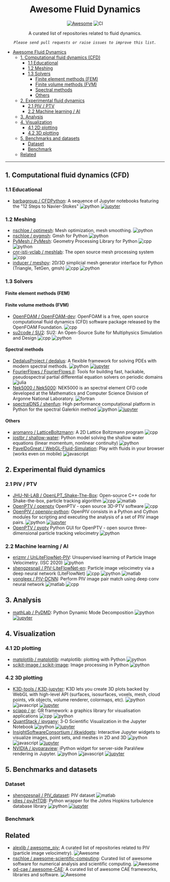 <div align="center">

# Awesome Fluid Dynamics
[![Awesome](https://awesome.re/badge-flat.svg)](https://github.com/sindresorhus/awesome#readme)
![CI](https://github.com/lento234/awesome-fluid-dynamics/workflows/CI/badge.svg)

A curated list of repositories related to fluid dynamics. 

*`Please send pull requests or raise issues to improve this list.`*

</div>


- [Awesome Fluid Dynamics](#awesome-fluid-dynamics)
  - [1. Computational fluid dynamics (CFD)](#1-computational-fluid-dynamics-cfd)
    - [1.1 Educational](#11-educational)
    - [1.2 Meshing](#12-meshing)
    - [1.3 Solvers](#13-solvers)
      - [Finite element methods (FEM)](#finite-element-methods-fem)
      - [Finite volume methods (FVM)](#finite-volume-methods-fvm)
      - [Spectral methods](#spectral-methods)
      - [Others](#others)
  - [2. Experimental fluid dynamics](#2-experimental-fluid-dynamics)
    - [2.1 PIV / PTV](#21-piv--ptv)
    - [2.2 Machine learning / AI](#22-machine-learning--ai)
  - [3. Analysis](#3-analysis)
  - [4. Visualization](#4-visualization)
    - [4.1 2D plotting](#41-2d-plotting)
    - [4.2 3D plotting](#42-3d-plotting)
  - [5. Benchmarks and datasets](#5-benchmarks-and-datasets)
    - [Dataset](#dataset)
    - [Benchmark](#benchmark)
  - [Related](#related)

--------------------------------


## 1. Computational fluid dynamics (CFD)

### 1.1 Educational
- [barbagroup / CFDPython](https://github.com/barbagroup/CFDPython): A sequence of Jupyter notebooks featuring the "12 Steps to Navier-Stokes" ![python] [![jupyter]](https://github.com/barbagroup/CFDPython/search?l=jupyter-notebook)

### 1.2 Meshing
- [nschloe / optimesh](https://github.com/nschloe/optimesh): Mesh optimization, mesh smoothing. ![python]
- [nschloe / pygmsh](https://github.com/nschloe/pygmsh): Gmsh for Python ![python]
- [PyMesh / PyMesh](https://github.com/PyMesh/PyMesh): Geometry Processing Library for Python ![cpp] ![python]
- [cnr-isti-vclab / meshlab](https://github.com/cnr-isti-vclab/meshlab): The open source mesh processing system ![cpp]
- [inducer / meshpy](https://github.com/inducer/meshpy): 2D/3D simplicial mesh generator interface for Python (Triangle, TetGen, gmsh) ![cpp] ![python]


### 1.3 Solvers
#### Finite element methods (FEM)

#### Finite volume methods (FVM)
- [OpenFOAM / OpenFOAM-dev](https://github.com/OpenFOAM/OpenFOAM-dev): OpenFOAM is a free, open source computational fluid dynamics (CFD) software package released by the OpenFOAM Foundation. ![cpp]
- [su2code / SU2](https://github.com/su2code/SU2): SU2: An Open-Source Suite for Multiphysics Simulation and Design  ![cpp] ![python]

#### Spectral methods

- [DedalusProject / dedalus](https://github.com/DedalusProject/dedalus):  A flexible framework for solving PDEs with modern spectral methods. ![python] [![jupyter]](https://github.com/DedalusProject/dedalus/search?l=jupyter-notebook)
- [FourierFlows / FourierFlows.jl](https://github.com/FourierFlows/FourierFlows.jl): Tools for building fast, hackable, pseudospectral partial differential equation solvers on periodic domains ![julia]
- [Nek5000 / Nek5000](https://github.com/Nek5000/Nek5000): NEK5000 is an spectral element CFD code developed at the Mathematics and Computer Science Division of Argonne National Laboratory. ![fortran]
- [spectralDNS / shenfun](https://github.com/spectralDNS/shenfun): High performance computational platform in Python for the spectral Galerkin method ![python] [![jupyter]](https://github.com/spectralDNS/shenfun/search?l=jupyter-notebook)

#### Others

- [aromanro / LatticeBoltzmann](https://github.com/aromanro/LatticeBoltzmann): A 2D Lattice Boltzmann program ![cpp]
- [jostbr / shallow-water](https://github.com/jostbr/shallow-water): Python model solving the shallow water equations (linear momentum, nonlinear continuity) ![python]
- [PavelDoGreat / WebGL-Fluid-Simulation](https://github.com/PavelDoGreat/WebGL-Fluid-Simulation): Play with fluids in your browser (works even on mobile) ![javascript]

## 2. Experimental fluid dynamics 

### 2.1 PIV / PTV

- [JHU-NI-LAB / OpenLPT_Shake-The-Box](https://github.com/JHU-NI-LAB/OpenLPT_Shake-The-Box): Open-source C++ code for Shake-the-box, particle tracking algorithm ![cpp] ![matlab]
- [OpenPTV / openptv](https://github.com/openptv/openptv) OpenPTV - open source 3D-PTV software ![cpp]
- [OpenPIV / openpiv-python](https://github.com/openpiv/openpiv-python): OpenPIV consists in a Python and Cython modules for scripting and executing the analysis of a set of PIV image pairs. ![python] [![jupyter]](https://github.com/OpenPIV/openpiv-python/search?l=jupyter-notebook)
- [OpenPTV / pyptv](https://github.com/openptv/pyptv) Python GUI for OpenPTV - open source three-dimensional particle tracking velocimetry ![python]

### 2.2 Machine learning / AI

- [erizmr / UnLiteFlowNet-PIV](https://github.com/erizmr/UnLiteFlowNet-PIV): Unsupervised learning of Particle Image Velocimetry. (ISC 2020) ![python]
- [shengzesnail / PIV-LiteFlowNet-en](https://github.com/shengzesnail/PIV-LiteFlowNet-en): Particle image velocimetry via a deep neural network (LiteFlowNet) ![cpp] ![python] ![matlab]
- [yongleex / PIV-DCNN](https://github.com/yongleex/PIV-DCNN): Perform PIV image pair match using deep conv neural network ![matlab] ![cpp]


## 3. Analysis 

- [mathLab / PyDMD](https://github.com/mathLab/PyDMD):  Python Dynamic Mode Decomposition ![python] [![jupyter]](https://github.com/mathLab/PyDMD/search?l=jupyter-notebook)


## 4. Visualization

### 4.1 2D plotting

- [matplotlib / matplotlib](https://github.com/matplotlib/matplotlib): matplotlib: plotting with Python ![python]
- [scikit-image / scikit-image](https://github.com/scikit-image/scikit-image): Image processing in Python ![python]

### 4.2 3D plotting

- [K3D-tools / K3D-jupyter](https://github.com/K3D-tools/K3D-jupyter): K3D lets you create 3D plots backed by WebGL with high-level API (surfaces, isosurfaces, voxels, mesh, cloud points, vtk objects, volume renderer, colormaps, etc). ![python] ![javascript] [![jupyter]](https://github.com/K3D-tools/K3D-jupyter/search?l=jupyter-notebook)
- [sciapp / gr](https://github.com/sciapp/gr): GR framework: a graphics library for visualisation applications ![cpp] ![python]
- [QuantStack / ipygany](https://github.com/QuantStack/ipygany):  3-D Scientific Visualization in the Jupyter Notebook ![python] [![jupyter]](https://github.com/QuantStack/ipygany/search?l=jupyter-notebook)
- [InsightSoftwareConsortium / itkwidgets](https://github.com/InsightSoftwareConsortium/itkwidgets):  Interactive Jupyter widgets to visualize images, point sets, and meshes in 2D and 3D ![python] ![javascript] [![jupyter]](https://github.com/InsightSoftwareConsortium/itkwidgets/search?l=jupyter-notebook)
- [NVIDIA / ipyparaview](https://github.com/NVIDIA/ipyparaview):  iPython widget for server-side ParaView rendering in Jupyter. ![python] ![javascript] [![jupyter]](https://github.com/NVIDIA/ipyparaview/search?l=jupyter-notebook)


## 5. Benchmarks and datasets

### Dataset

- [shengzesnail / PIV_dataset](https://github.com/shengzesnail/PIV_dataset):  PIV dataset ![matlab]
- [idies / pyJHTDB](https://github.com/idies/pyJHTDB):  Python wrapper for the Johns Hopkins turbulence database library ![python] [![jupyter]](https://github.com/idies/pyJHTDB/search?l=jupyter-notebook)

### Benchmark

## Related

- [alexlib / awesome_piv](https://github.com/alexlib/awesome_piv); A curated list of repositories related to PIV (particle image velocimetry). ![Awesome](https://awesome.re/badge-flat.svg)
- [nschloe / awesome-scientific-computing](https://github.com/nschloe/awesome-scientific-computing): Curated list of awesome software for numerical analysis and scientific computing. ![Awesome](https://awesome.re/badge-flat.svg)
- [qd-cae / awesome-CAE](https://github.com/qd-cae/awesome-CAE): A curated list of awesome CAE frameworks, libraries and software. ![Awesome](https://awesome.re/badge-flat.svg)
<!--- custom badges -->

[cpp]: https://img.shields.io/badge/C/C++-white.svg?logo=data%3Aimage%2Fpng%3Bbase64%2CiVBORw0KGgoAAAANSUhEUgAAADIAAAA4CAYAAAC%2FpKvXAAAG50lEQVR42tWYA3gkTRPH%2B7VtfrZtxznbTvLaPE6cnH1ZnG3b%2B8VeXWzvZsO16q3t57yYmUXwf55%2FMD3bXb%2FuqppJSKA0RySLiBLKzqO7r%2Fuc4xoZLIoSFv8wSig9joGDKyPMhdli6c%2FJQNXb62XPYKApaBMaWGyJFsgEMzcVvkAGihgG7p0jkk7D4NrQwNMaPL0PGeby%2FaQ%2FhQD%2FxWCkaPDRJf1SP7PFyu9HiWT7aBD%2B9fmYNOVPSaA1dZv0sWiBlMEFjWgIkM140quiBflPBawO8PhbAgbg3N3aHfUzdt%2B%2B%2B4g%2FhCfwJ5w4Cw39YexuhTFpsn%2F6Usiv445sw8nsaOh%2FS49jTN%2FhcQL5j16vAz0aBphNjvp5f3XFk8StAO7BYxyLN9f5sliMSA4Jhypg85UGOFbQBmelajgjVcHh3FbYhNeY%2FeX0Hh%2BBmrCGoh21e9cpyL%2BHg9m%2BTL70eBVklXeC3mQFNmmNVvh%2FiQZSj1X5CpQ1a5Psu9drQf6SL91oCQJUq3TgrcqatZBytNKn06GvOlFC%2BTpvJnh3kwIkuKt28F12nOSivJ3OyTMOfViy5MojM7ctJQ4ivhCf7yiBhnYD%2BFn0ZD%2Fdfo1TDONW5mY%2BMWt7I5koBnQT8QZC1WOCQEnVbYJPd7iHmbGhuOSN9w9IKcDt5gPx3mYFNGoMEGjVqvV0rbue9Jq%2FLjp39Z5JYisN3AcQ2pX6SLSr3Xj3ilySfvXBqZu7nQG8AFl1ugb4SqM1Q2WrDmpUetAarPwaAJo5UKJ4evaOOg8A%2FECiRTJo7jQCFxktNjhZ1Abz9pY5zbMAr12Qq8FotoEn4VqmGHFWGTsAT5D152q55Tbu%2FJc7S1jnm49ADS5qrddgsQvOV1Q8MGWThQbnbxBpXQ%2Bn1snjOUDvrb%2Fewq02O1xWqhtffWd3Bw3KG3PoVHQhT8LXEtqW%2BbbyuXtKcZO6O%2F8Zd4qtDnwHWcmhyI%2FktfKGmJVWXPPzz45n%2BgbAA%2BRATgtrd%2FliJ4%2FTEMi6%2Fhl78cp9UzYZ3QX14NRNcFHRBMKLpU5jz8zZTsdWnFLwA7mibAdPauowcIWwjV6Rnf7otG1qtt19ZPpmQGHaaZzGXn57Jx2TlLTwA8mu6ARPUtT3sEJMWZdf9ELMHk7tNK9KjZujA4csVhv9Oe1CCR0rbe6Clk49HTNZ6Bi%2Bfcu4geSwgMg9gMwWFDf9%2Bv096SQkMYeMTeNS0DTYXoMZHLLZ7fTnbZIKxxgNXGu03Oh0dGztWSXH1LqmAU9q1LhMLW3QglNX7gtNNJCgOLhuM4lIuUomCLv7JbUOshW7HeCzW2%2Br9tFL0tMfG7qkjQbvysFxGjJs2VVc3OoO5KFpmyG%2FWg27Miqdxp6L2k7HsBHwA1nN3n5pZ5uxrkjx2uQNcrcATkAJJWT02uI%2Ba7%2Fvb1GAjeWBiHlreWHMUjsNkIffmLgS9ktK1N99f1dzoEGoFQ09wCaJrA4eDEvkDPFQeCJklzSCQ3ojFu3xgtrHpm3WBhREcKEOUJxgXhyzjBXizUmrKMTdatb0Wt9Nu1iKfzzZAgFC%2Fw%2FV1mUELursNcBX4ovwyrjlLlMpfocEND168KSCihb9PxccrvA7yByBtJXZk68E7qLPAGWtCk7lVMCFwmqobumkvZ%2FP5%2F%2F%2B8TYpGS9o8geIKTLx0tUHw5J7HDu676oS%2Bko7LshunKSORCy%2BQiaI9F6BTFqZk%2FvUyOX1t6fGU8NTobS%2BHQIteU2bY6272nV8Mxm%2BMh2DtnMCmbm%2BqPRbU4XF7gr125NXQ6O6BwKlelU3rSV36yPQNTJ6fZkrkFZaB0KZ5q9fHLl6T3Ccla3rfGvyKiipV4O%2FJa1qhdevQ7DYRsKS08l4oeo6SAuZkybdQOsgPKmbz8PsiWEpNI%2F9pY2ni%2BicPB%2BqWlo%2FkzauJeS%2FCa%2FhBTUavHHY1ztpTnurgvJmCP1qJ53LS6tIMPMqofof81MSFC%2F3djJMRxgyfzccSi8Bg8kCbNIazLD7koJuAn7WewiMmcZ%2BhxjmXhychm5Dg7d%2BOCIJ%2Fv3pVnh39SlYuj8LBCcKqJN3p8M7eO0vH2yCRyKTfAieugOL%2FkPyb%2BZ%2B4laRyc%2BQoNgUvNmEhgFmC1pAwpNeIJz1P%2BaH%2BKETAwjiAvoXxGsFxQeR4DhFPwKUk%2BDYscQv%2Bp3gAZqTQXGdfQjQiynOkPDVDxG%2FK5R5Fk9nFS5iDSCADbNgG%2Flf4ksk0MKFfoILng4AxGUSGvcr0ucKiR2Ki1f5AaCetv5%2B1Vjmwev10%2B0FgJbWwb%2BZh8mAUWjiK7THc6sfO6bnPhLEvEkGrP7L%2FBYDlXiAyCX%2Fi%2FsLGRyCezDYCY6g0Rbq4NgcxzU6FgB9A0T9f5VBrS%2FNAAAAAElFTkSuQmCC

[fortran]: https://img.shields.io/badge/FORTRAN-white.svg?logo=data%3Aimage%2Fpng%3Bbase64%2CiVBORw0KGgoAAAANSUhEUgAAAMgAAADICAYAAACtWK6eAAANoElEQVR42u2dBXjbSPrG9cdjZmamB46ZubLT3fIy825sBcrcpXIi2SlzsCk3nHIbTpkxzMzgOX0%2BzG2dC0kzst73eX5bdjzf6hd5NCSZkZecnk8rTu0lxaEecDm0O26H1q3DhgkAHW5Zu%2BF2eI64ndrC0BDtZxMmJPyPZNW4HN4%2F6g06qDes36CCAVCiM0MJ8XzQOmI4o3%2Blv%2BlTJhYJgFaX7Jmr%2FPb1twkrRsS4mE%2B6HGoyxyIBUK44PCFCiTFv3rz%2FdjvUUP3NtYlQJAAUWdsa%2BSftPQL0M9RPuJ1alpCFAuifjFO%2Fw00O3dI%2F6W%2BiQdQCAeByaO2KQ5tqshrsv%2FQvGmGRp1MA%2BBSnOs8UNUInLH%2BLFTviALhkbQV9czdQjnXvdcvaMRQbWFiSdYZIEvpnz8f0L3AZRQbW75eoq8ZUDvf46E%2FRED%2BKC4IFRVYXjN1jXId2G0UNNoDi0B4elRzTQ6Lfp7%2FIRRQzSAE9Lln9xchGx8fFvFV%2FgRwUMcgB1dS%2FHvY4h%2F4PY1E8mwBOPPFEzP8NWQ8aBETRbAVwaguHJEeY7PmR%2Fg%2F6UDSbAXpDnZ7vDirHMxPUt%2Bt%2F8TqKZUcAPZCaNyHh%2FwOPdzg8KgplczBNPuzu4x0h3m%2Fho5UGQEu4HPXRN949nGq60V98x%2FJMdvr49VEBQFREsrFTUZxq1AA5aHcIM%2BzMTi5iCDLabF2abvS12jVgbMTt1HZCEASCDFho9YpEoc9b1PeAIAgEGUClf%2FBQcaqPvuEPIQgCQRjt66YLoiVAEASC3AWnZ6Wk%2F%2BQCBEEgyF0pIkEaIQgCQe5KAwnCIAgCQe4OBEEgCARBIAgEQSAIBEEQCIIgEGQMgkAQCIIgEARBIMjSF%2BPZ9uUZLFE9PCjJa46y%2FZtP%2BUmPL2AnUy%2Bwczk3WdmNWtbb3cdETvnNWrbltTRDSBi8XnclI6GAZe8s8tcwN%2BOif8HR%2Bdxb7OaFClZ5p541N7RzqykEMYCwEA9bpot2YGsOqyptYKLlUuEdSy41nTV1PVv6Qjxbv%2FCAX7ictAus5FoN6%2B3pgyBWRXF6WOzKLNbV2QNBDGL6pLVs45IUlp91me40EMSKREUms76%2BfghiMHPv38gyEwtJFAhiNU6mnIcgJrH4iW3Uh4EgVmLDkhQIYiJh473s0K5iCGIVPLP3QBAO7N1wAoJYgVVhOyEIJ9Ji8yGI6Lz%2BfBwE4Ujx0WsQRGQWP74VgnBkxuS1rLaiCYKIyvyHN0MQzmgzdjOfD4IIyZz7N0AQASg4dAWCiMjMKesgiAAsemwrTU%2BBIKIROXENBBGEEwfPQRDRCB%2FvhSACjbT39%2FsgiGj4fBBEFC7k3YIggkETFiGIGND6FQgiGj1dvRBEnD4hLUOAICLR2d4tkCCg8PBVCCISbc2dAgkC1i86CEFEorm%2BTSBBQPg9XvqYBUFEobG21baC3Lw4ugVMPp%2FPkPd1pbgUgohCfXWLbQVpaewQUpCUbbkQRBTqKpttKQjNpKWIKEh05C4IIgo15Y22FGS5K1FYQagfQo%2FfIQh%2FaJ8sOwpCg3LCCkJcO1sGQQSAdgq0pSAp23OFFuTw7tMQRATKb9XZUpD87MtCCxK3OhuCiEDZ9RpbCnL7cpXQgqxUkiCICJRcs6UgNINAaEFo%2B1J6fQjCF%2FpOajtBZk1bzygiC0LUVTVDEN7culRpO0HUGbstIQitD4EgnLlxvtx2guz0HrWEICPfphSCcHzebn1B8jIvWUKQXWuPQRDeXD1TajtB6quaLSHIxpdTIAhvLheV2EqQhY9tYRQrCLLSnQhBOEMXp60E2b3uuGUEmfvARgjCmwv5t%2B0kCB1iYxlBFKdGJ1NBEJ6cz7lpG0GWPLmNLmrxBQmwHAGCcODMyRviC8LtsSl%2FQa6fL4cgHKEzwG0hCI2ed7R2WU4Q%2Bv8DQYQ%2FxMX6ghxK9t89LCfI8f3nIIjYW%2B9bX5DXnoulzq4lBUndngtBOEKH3Qe1IBH3xrDSgFP6xRckSTsMQThC0y6CVhDF6TG0j2WGIBuXpEAQnuSkXQhGQahTHmCMx1qC0EnEEIQjJ1ODS5AFj2xmB7fmsNamDkaxuiB0TB4EEfZkI%2FEFoTvFuoUHWFZSEa1tCTAQaF1BiI62LgjCi2P7zwovCHW05z%2B0iUVP38Xio7JZVmIhO3PiOu3IYoIQ%2FAWJikhm3jl72dr5%2B2m7ogHQ5g6J6uF%2FQGtd9m8%2BNYCM%2BAK27MV4CDISju49wziHjmCgJ00DoP26mhvaWU93LxMkgQUB%2FAXhsP8SAkEgSHZyEUMgCAQJAH2eRyAIBAkAdeAQCAJBApAOQSDIIECQuHyGQBAIEoC0WAgCQQYBguQxBIJAkACk7oAgEASCjOggGQSCQJBtEASCQJCA0NRwBIJAkAAcgCAQZBAgyJZTDIEgECQAtF4AgSCBgCCbIAgEgSAB2bfxJOOdiwV3aCUcTXuhTST8R4%2BVXK1mzfVtrL%2FfB0EgCD%2F2bjjBeIeW%2FQZ6f2HjvfpGDFto2SktMfWP29BukGU3amkzuKAXBIJAENo4YkTvPfweL4nj%2F5h49XTp2N9tIAgE2bOevyCn0i6MSVvmPbTJL3xTXRsEgSCcTlwyILkZF8e0TZET1%2FjHd%2Fp6%2B60vCASBIHlZl4zZLicymbU0tEMQCGL8UcMGhnaYN6x9tB9UV2cPBBkZECR5zVHGO0VHrhrZRtpV0LqCQBAIUnzsmuHtvFJcCkEgyPChATreoXMSDd8lXUmCICMAgniOMN45l3PTlLaW36qDIBBkeCTxF4Smlgi6OAyCQBDtsBBzscxo69IX4yEIBBkeiSp%2FQa4Ul5jWXpoACUEgyJBJEECQq2dKBT0XHoJAkOhDjHeunysXc%2BYABIEg8VH8Bbl5ocK09q50J0KQ4QBBshnv0NmCZrWX1pcMeeoJBIEgcav4C3LnarWpbb52pgyCDA0IErsqi3EOnUko6LFzEASCrOQvSPnNWnPvmquzIcjQgCA7VmQy3qm4XRf4PXKdlwVBIMhy%2FoLQkc9mtnnGpLX6xQ1BIIhFPmLVlDWa3u6GmhYIAkGsIUhdZbPp7ab5XxAEgljiMW99dYvp7T5%2B4BwEgSDWGChsrG0Vf9NuCAJBeKW5oV388R8IgsmKvNLa1GF6uze%2BnAJBIIg1pru3t3Sa3u6YuXshCASxxorCjrYu09vtnQ1BIIhF1qR3dfRAkEBAEOxq0tPda3q7X38%2BjlYXjhYIEeyCJMccZZxDm0wLWh%2BAvXnXHGO809%2BPjyrig82ruUZx4sKCIDhhKmDCQjzi1QdAEDpoRoDQcWri1QdAkLTYfCZA6FQo8eoDIEhmYiETITOnrBOvPgCCHNpVzETI3Ac2ilcfAEGO7TvLRMjix7eKVx8AQU6mXmAi5LVnY8WrD4AgdMKsCFnhShSvPgCCnM%2B9xURIdOQu8eoDIMiti5VMhMTM3SdefQAEoT2pRMiGJSni1QdAEFruKkBoh0exagMgSOSENbTDoBDZt%2BmkWPUBEIQerYqSo3vPiFUfAEHWLzrIRMmN8%2BW4uCAIppkESm9PH5tz%2FwYxagMgSPh4L2uqa2Ui5dj%2Bs2LUB0CQ9PgCJlp8PkYb2fGrC4AgMyavpSPI6GIUNnmZl9iSJ7cZXw8AQWZNW89Whe30nw9O29TQHlRWSdmNWnbi4Dn%2FxhK0E%2BLCx7Zg7ToECXx8MXVi6TsrTezzztnLNr%2BSSuec%2B8cQspKK2Km0C%2BzMiev%2BJ0I15Y3%2B%2FaaCLdSm%2BqpmdvtylX8eWU76RZYRX%2BDffGLr0nR%2FXegbwtIX4tmSJ7ax2dPWs4h7Y4L1YoQgabF5rLuzhyGj31qoo7WL7d98KpguRgiSnVzExi4I3W0C1BpAECR9EEEABIEgcfmBag0gCJIWO4ggAIJAkLxAtQYQBEndMSJBAASBIACCQJDtubiITRCkF4JYMylmCAJBPKUQxKKCbDNYENBDgmRCEGvm4NYcXMTGUiEpshYGQayZA4YKAlxOT6EU9mfvF%2FRf%2BCCIBQXZYuRkRaDImiZR9F9kQBDrxdjZvEBxaFMlikvWZAgCQcAAel%2BU135I%2Bnv03zgFQSwmyCbDBAGytk%2F61ygO7ddGf9EFj2ymFYRjBJj30CZcyMZ10O%2BR%2Fj36H%2ByyfXEAcGpX5%2F183v%2B%2BQZBwOeqj%2Bl9osnNxAHDJ2n1SoLgc2rM2Lg4AZyZMSPgfKXDYf1EHxYaFAaBfCfH%2BQPpPocdb%2Bl%2ButllxAFgtDTVhsudH%2Bj%2FotklhADg3b1zMW6XhRHFqL9mgMAC0vRSifkUaSVyyti6ICwNAv3%2FMY6ShHr3%2BAruDszgAqKHSaPPMBPXt%2BovlBlVhAJDVpdJYJWJCzLvcTi0vOIoDgGe5NNYJnbDuvfqLF1m6MADInlclo%2FKSc8W7dfuOWLAwAPS5ndrzktGZ9%2FONb3Y51GQLFQaAJkXW%2FiSZF%2FZfikOLoMdkghcGgKJQWf28xCNuh3qv%2FgZahSwMwBiHQ11Fn3gknlHGRX0G%2FRIgGNddsvoLSZTQgKIuSaTLobVzLAoATW6nGu6%2Fa4iY8PGrP66%2FyS3omwCzxdB5zT0u5v2SFRI6LvprblmLwR0FGL25m1tWXwyX179DsmIi%2F6S9R5E9k91ObZPeoPM6jSMoBAA%2BnWqdczqxisPzQrisfUkyOH8Bt7Aqix%2FlNoYAAAAASUVORK5CYII%3D


[imagej]: https://img.shields.io/badge/ImageJ-white.svg


[Java]: https://img.shields.io/badge/Java-white.svg?logo=data%3Aimage%2Fpng%3Bbase64%2CiVBORw0KGgoAAAANSUhEUgAAAEAAAABACAMAAACdt4HsAAABFFBMVEUAAAD%2BvGH%2BuWT9ezz%2BjEO968n8aDH%2Bi0b%2BsVb5Wir%2BhkL8bTP%2BgUD5WSn9ymv6YC37ZjG89er9dTj8cDj5Xiz9dTn5XCv7Yi39lkn%2Bdzz9yW77ajT8ajL9dDnA89%2F9hT%2F6YS37bTb9bzP7ajL%2BhUFoyPU7iNI6gMl6z%2Fas7vtFk9c9jdJoxfFMm%2BE6gMYub7w2e8ZduvBBidAxdME8hctRouU5f8Y5gcVXquMucL8%2Bhc44ecSi8f6i6f6g2fh32fkubbo2e8Y0eMMyd8Mwc8E%2BjNI5gMhHmuFnwPI6gslWqelGkNVCitBCic85gdM2fcc6gshHktUvcsA%2Fhc1Gk9o2dr5fvulJlNz4WCn4WCoubLgubbjC8FcCAAAAWHRSTlMADRhYLgG6NCb4O6FO%2FBHnxwZriex489MkZAmuqHIDRd%2BSfbZAKG6SFQlcZCNNwfvPLn3umT3IvDX4qOAOERob%2Ftfk6vO%2BtEYaojhmdoNywq1w9oxU5ziO7qeVwQAAA0tJREFUeNqkldWBg2AQhHG3GB7Xkvj6b%2BTY88ew%2F0TQWRfrPdiOZQbXM%2BP7QWgmIIoTMwPSycyFLI8LE75TUvkG%2FFUAa5MAbGBr4oGbw86AH9bQ2Hp%2BW4JJETgNRg7YFZD6cupHXbaY3wfA0IukropHe3EBDMA48%2Ft9Sb1eXEuHFPLNYU5EA42nKKCJ2vXnQqghVSRyDfVROikGsWMpkphcwu5sYVTw7ROc5SSFWjMQL9%2B8ooZRwT%2Bc4ConR2CjKeH424MOOVGEoP4noDkoJFwhkOMNyDUTNcmpi29TSC0Fzt%2BDcARijQl9xUnqN8yVJvjOiYscU6DsLQW8bd1%2BrjXII0uDWz34XwmZVAKkEW9fbRk72qU4ziYkE9VhSfTuj%2Bfrt6R9seCjt7LYchSIwjAjrEbZjrCKFYHGoWmoUAUMHrdzct%2F%2FPaYq7RIZ%2FVY4l18o3usbkNIbqkdbpF3oOwM9PPTm6%2FsH503L1h108H7XAwB%2FIBzjMoAr%2BcD0lg4AYXSzJ0sowqNY5YywdHeZB8Q9ML%2FDH0BCz%2FcvPI%2BGSZoFgU4YepD96N4%2FAJxDAqq93CZwD7s1S4y83yvKu6kHGUAlHAbVTTtmWJNG0VwzRk%2B%2FtwXQXeH3UW0g1nGVu%2BKxAadAxvLRJIQ67Q8LM46QxOBO4AjJNw%2BVZqC3J1bJOVdxx4W30zS1s0UQLLLUqwXOEuzVySw3NjxFpy3af57uq8JpSstLdbJ3cWHTi8rSYvHmTC2f2Sg0Uk3T7I7wYxdF4f8hyvJvvw5ZuRGuGWFoTGfVsl3Vg19anMqnLuwgoIrwC5hTHZ5gF2fFfJ5fiXsBTCsPF2S3h2T0qhmcvlsu8gDW7v0%2BVjeFphUbFT8WAKOXKzQlAF55%2Bj1K%2BmKWVwEPnnZcbKSu%2BlSvXpxgvpdNN5x5oUaS%2BDAPCI%2B67mq%2BnBkpIYlzeSA3l0sjAA4TLaGen3PYr5GGaaYzOQFIkrc1OpY97A75axYEHkF0m%2Bb9SRFL%2FKJ41Z%2BG26MqYTZw01pjRttTNLc7QCI%2FHqlFz%2BFj0kYSTiFh1saNy2xcKewf269yI%2BGTkcxwitO3z70k03cPCVI6nfXblYnPapgcu6thb8LoDZVVUXdHkXTI4J%2BBCs8ToaFwLgAAAABJRU5ErkJggg%3D%3D

[javascript]: https://img.shields.io/badge/JavaScript-white.svg?logo=data%3Aimage%2Fpng%3Bbase64%2CiVBORw0KGgoAAAANSUhEUgAAACgAAAAyCAMAAAAZbWmiAAABj1BMVEUAAADWujLbwkvYvTrYvjzTuDHZwEPWujHUuDHWujLWujHWujLXvDXWuzTWujLXuzXWujHXvDjWujLWujLWujLWujLWujHWujLWujLWujLWujLWujHWujLWujHVujTWujHWujLWujHWujHWujHWujHWujHWujLWujLWujLWujLVujHYvj3XuzTWujLWujL%2F%2F%2F%2F%2F2j7%2F%2Fvv%2F2kDVuTHs7vf%2F2DLVuS%2F%2F%2F%2F3j2KT40zHVtynr7O3%2F6ozp59vWujPXvDzr6%2Bn10jvUtyf31Dv%2F2Tb%2F2jv%2F8rr%2F5Xj%2F3D751T3dwDTs7fTUtiX%2F4WX%2F3Un82D3k2qvwzznXuzX%2F1y%2F%2F%2FO7%2F6IX%2F5nvcyWnaxFXryzjYvDLtyzDzzy7%2F99X%2F9cz%2F7qn%2B5HP%2F4GD%2F4Vr%2F31b%2F3ELXvkDmxjbhwjTavTPnxzLu8v%2F%2F%2FPP%2B%2BeT%2F9ML%2B8LL%2F5W%2Fdym%2F%2F4mf%2F42PZwlH%2F3k7%2F%2BuXq6eP%2B%2BN%2Fp6N%2Fo5dXo48%2F%2F7J3i1pzh1Zr%2F7Jfg0Yr%2B6Inezn%2F%2F6H3bxmH61DHAZCJOAAAALnRSTlMA%2FAIEjfwF%2Ff34meuLCHFWTT0zKiAR4NrQyb5fGAz98eW1qaGEfEhBOtSumGNoHFp97QAAA3FJREFUeNqN1QV78zYUBWA5XrDMzNxuV0lDxZDtMjMzfwxjhh%2B%2BI9%2BA%2B9SDU25ek3SkiP%2BfmrEv%2FjNjVYBfkkb%2FEY3KAYcoqP1HglQJWEsvEn0enLENsF574TaNrDNLAaoGbO9ymqj6trgQdmQBsAawopv89DxG2Jn1hyjVCWTECVNI1AiPlxJeP4oG64XwiBbH%2BERzudwUGVa8FGuRqKxBCF30OODW%2Fv77g4RxvTdfyN61oVFjhYJ9JZhIfxN72shNzsiI5CTlHyed1CyE8IlyJ5zNLE9MKZjkROS7Ey%2B1Cg%2FgAMMow%2BkYQ5mM2JEfj700KnRAx2Q7Yf7KkSvAEJhPVLnDszk7b9cevdQPpqMVfuKknPBqO24nfOelSkCPaoUb%2FGDmB%2FzeS202rA%2BS26VXzfGwHbsTOmBD2X%2FCYTCPqGgkzR2qcCfAkOao3w3Gzfj2dtxSnWgHxGdrYcSfw%2FHLi5nzs5nJFDrBcBTw5VN%2FvZOU%2BPHLZCc1%2BQSii5DbPUKpWZS76ESL8HArXGESDJ3YszvBsNIFAvFcv8NU9wrdvnSbG5Ty1ekcvqvyhPKwWsFUCeYmd1%2B%2FnfnwOb4WQXnsTjCsUSSXwLJiuLJ4Y8W3Tcu8TMpXnwErbegRdXC3%2B%2BlcLkF5GFbL8Ma8lHJnDZ2oYohWpKYOlmc33t%2BuJBjCYSGau1K%2BHsdUDzJEK1JTnzLTseXvNn6fzSgItXZx%2Fm0yKU8twFogFV%2BTgsh0LJYBzC2u7c7tqMFBz82HqMadwLdmXDo2neE8W1zyzV9b0a52hjpaEbjdmF2GLUFEjfc5OtHdUYC9pCVy6f2J75djy4V1LdGI0x9Xb7IaNeFRSq1IJXK5rT9%2F%2FmGad4rkzpvfrq1tM5wNqE7YZ%2FSJftKiRCnYldTBT79OTe7NXaxheDBKC5te6hF8Sr3UitRWdGolYe9mFlYBsnDopT6GjlawVRuprZB1BcuLcJCh2467gOU%2FIHx5OOwOF8Lrm3dHQfqKoQet8JOm%2BZ1QqcXN%2B6OAN6BFuROQoiNURgUb5XcF43CJvN4A%2FtHVUw%2BCMK0ONRICC7ppK3U7Zb1V7TyKDNWpK4ZCTUTk1zSKsuruq1YLWmfH0qPbdrh8hPJpDA12qCcFA3RQAYv%2F6LUDLUF%2Fc3lNBSuEnUOq8%2FrUf2trcHo%2BThTZ3wXJNxi0L3gjAAAAAElFTkSuQmCC

[julia]: https://img.shields.io/badge/julia-white.svg?logo=data%3Aimage%2Fpng%3Bbase64%2CiVBORw0KGgoAAAANSUhEUgAAAIMAAABZCAYAAAAdOJcvAAAMnElEQVR42uybdXQiWxLGs%2B7ubsi44E4T13GCRRjsubuPrPsmg3RcdnzmD4g8d39AnAGi6%2B4a9G5ddsk4dHb3RXq6zvnGpU%2FVr%2Bt%2BVZcUrKBgggkmNvVsepfYw1on8nA2KztYH2EycgWGtIWllpKcJ6RubkLi4aCspCT3jMTDvprYR7yZ5ilgAhdZQnKaceGLOnjJ3UeKkPFEJTKdqEa1x0pReZcEA5GUkWsCQuf6j9M4FUxI3WyPlFyT2H2kGJlP77yUAI4qpGrdGJd6uBF5O%2Fc9NEwDE2IPp1Li5qA9RzMg5FTdyRokJ9fFJSTbRcNUMCH1rBkq7RImcbGpaOdhDZJ6OEk%2BufYTtEoEczxwPgU%2BIY19AVUYGk%2FvQOAdEtBN7LRKBtMVOEXYNDac2k4ZBixN%2B5aY2MP%2BHq2SwfgF7naYItLwti8KhqIOPh4925gM0gkGF0sCRcUj5KJgULdtmIcJ5ACTQRpFRRPrbQDDP3YcJiiDYDpZjfD0AcdECZNBmgXA0KJo3RBrPEXtqCjvEqdh1%2FAzPsl%2FC5M9moW8mftJMJJ%2FLusSpsx5vMOuw4WZrgCr6V1M5mgaYpKrgbd9vrBjaxJvGi%2BEAE8bVd0yhM2mxMU%2ByGSM5iEhWTxpC76Q4qZhdIxXdktQJQBQ0ilI4b0C7h4SN9vMZOpKiX0Fb8yMm25OK9xVvIK3k3CLeVpMchxE5%2Bffvzpv4a4NvVtjiTaobeFujS3yosYafpSwRpvVtjPggNEbaPkZhE2b3vXFL37xs5f7fVRQ8Iagilf4moL%2FA7%2BS%2F6hfKXjJr%2BD1vKbkmV%2BQy99DmZd9%2B97oNHjLnTqf02nwPeYy%2Bl44pO%2Frcur6TGRN3ztXVFIAAAMA8HtQsuq6yeTOW6bQ9pumUPk10RhhDSONPTKiMoc30gEADofzRTabfRPocdA8%2FHz%2Fpf4cQLDWrxQGAAQ0VCyPDVcVoeGaEhQsUyf9KkESwPijXyFoKMgTbr13q1PfN%2B7S96XJxoF4u%2F0R1OF4BLWaB5Iugy8Jv%2Fcb0J6VAsK9uOA7b55E1n2zyHFg7jyZH5hFFddNJghb5B9qW1S52oq%2FZs2aD7FYLC0UngT9BITO1aVggEKLQH8NligS4%2FVaFLLWnaeJvUY0UlOKMCgBOf%2ByiyRnrVcDBf9n696HE0dvewqduOfZ83TsrmdQO4Dh1PvSLl3frcsLgjVcQ1gjad2d07jwl5X9wCyquWEypbFG%2FkiYQyv%2BgxrQ%2BtkQB0CvglIXAJAThldFog8BCL8NlhPJkMWEi39ZjWpr%2Fg2Egq%2B98BmaTIOfhiPhz%2B22h1O48LnUc93jCGBIN9f2ly3TJ3WefrPGFv3RtpumUrjg%2BWTbN4eKHZE4eAnPKjgK7s0BQE4Y%2FHLedwNqUTxkMeKC59VIdXEa4PnlVAXrbef%2BO4cMfR1kXX%2Fs%2BN244PnVZhtMOY2%2BKewvljxhhbZIIT4e9j6YORooqfaOaQS%2B4u8VN0y9jY4wnNBq3wSF%2FfPIrkpKIGBNmPW4M6QDSn5V9t%2FBphBa%2F3zP9U9QAgHr6O1P4%2BMCNdd65UvfGWzhfSVXReepgoBleWgWwbGCCNsZCR1hCCp5m%2FzQ9sfraynDAMIGc94vF3xzoSvUelW4sMfufIYyDFju%2Bv75Q3rfvUvvFyxRsvL6aGIxMNhBhCWS1tjCu2gKQxmGYSLrFShquEKdAhh6F4yjvk8HfiHrFSirxTwYh7%2FbvBzm8TsVMDouCob9%2F%2BkMlsliOsIA7V6RgcFsWBQMwVJVHIyka6Ez6HzVh%2FRedOLuxXUGGD2hM%2FR9dckTBm%2B3Q2MPJxz7qcNQf%2B9MBgbV3unP0BGGUdmmjwIM6TH9DuqeAeRXieIA0o0LnUHrZeFj4vCtT1GHAYxmZu%2Bg62tY8oSVWCKfhFExpb97mjIM226cSsG%2BYYzW04RS8MpQBZGkCsOobjvCAL2qEn3h3H8HChuBBRPlowKbTegKiSbt4PJ8NRaMiS1FMC5a9%2BUHwQRdQW3FfiGync4wBGT8Urw7GNPl7w74OAkQ4jgA1HvhM7h0Xi1eJv3wlrzdAYzm08ht6ovD8dK0bEkrdsy8D3YN06VXR%2BOWHCOm6Z4ZBMdKAu4qOgsgaAxD1js4YRWdyAXERKMeBYvk8YBS8GO8qLrUc8CbfhiMZOLwzU%2FmHCk99QNx%2BHMRp%2FbEu5f3gso29WnCHh0DKOBOYhrV3zeDrDBCWh6aQ0aAoPqGqSTeR4BXaOU7Am%2B5EmB4miDenAEC30vAXcQYHAW4%2BCHQuGk3Gt5WijAsAaUw9DKx5fOXe46misG3ARA92Ey2WQdTvTc9gY7d8Uxm5Dx8y5Oo46pHwCf04fuJIFl3emV8TYVWG3orFPsmOAJ%2BhA1iVmpbBDxC%2BCUwmheuSWkNQzZeU24tgiPg%2BYCcl8JgLAi6AcByW2brSCFcem8VFP1VvHLGxjIr%2BLUZuMC6jnSQK%2FMlK3aEPktYogq1PSpUXDP2geyv0xuG3DFMbHl%2FUMHj49FzSLb1c%2F%2Ftc7VpH%2FkgXGML8ZYR312susQyMFwYTHI%2FDNJD8mD%2FzsBAgKfgcrlyuBq%2F6394zDfh29V%2FtXcNwLYkMfSZa9u2bXsLa%2FPbtm3btm3btm1bJ1Wpqql5uOnH6X7pqrP7%2F0yS2zd9fivpvrDxKfA96vE%2FkAt1%2BptD7h8Dj9NnZbc%2FIx988MEX6ctyEsh5dlxtX6j4WjyrIwH0K5pUAPIlpLbvu%2B%2B%2B2zKbDPQZkP0D6AccYt1DJj6F%2FFtUX%2Fh1PvRPCet4FlgCneb4%2Fzuwk%2FlRTTD9fmIm0A8fejhZx%2FnIAMLcTc%2BF2G9IhnVS26j7MxlNhrvuuise7z5iwi2A7KVkdA9JkmsgWx7YRToZgG0gxj%2BZQgoY%2FhUfsF7oOOfJQL0d94an%2FbKGZIiEb4tC7gTJZgIWwv5dGU2GBmwcUDI8%2Fvjjt%2FtlTMlwzz33XA%2B%2FzhDYOA%2BMhWxDHkp7AAdMegmadygZAkoGzC2uo2FFoL8JQ8gjyQzXV%2BNdFwO%2FzqNeSMkQQDLgeW%2BJboiVWQTeTzXwbR4lQ8DIQEtB4JKkexcsjz83qMdMJUPwyFBYqDsu1Pen1QzkLgjtXaR5ipIhWGSoJtGDz9sLfbDJ3AdKhkCQAX%2F%2FT0iGSkIfLCZ5oc1PlAwBIgN8eTOeHxPU902hD%2BYa%2BPfLgJFBVxMcwzmfit4AFlUyuE4G9ssbNEkEznlXEJCvAn%2FHKhkcJUMI38YCd9EWt8l3J3nofUsEUjI4QQbz0%2BIUFYXd4cAZuV%2BVDE6Q4cknn7wKdv4Cpsj3FJQMTpEBuu8AnYHjcv8pGZwiA%2BVHyCeFSgYnyQC5Lyi6aOCrnUBhYKmSwREyUKoc%2FDvYwN5uID%2F04nRp6RAZ8O4VyOwR2roE%2BZbeJagjZFAy4PnbeH9SaOcI2uBrNzeddDv6AYPUtX3Ac%2B7uQCoZRgv1zwHvuLsdrVHLdw380VZjE24nt7QxyD94zSky0H66QWVPGJJhs4VkWGNQ5zucIgNKOJ6flurff%2F%2F99wo3aXKRvIVkOG6g%2B7JrZKAKL5dXOPSPcHAuwGkLyRDO5yKl9f47VEIs2matbWSoJtXnRn4nlbp86j2OZmHPsM0wvT08hR7hVWC1VbEJdvxjlKptSIhSd9xxR4L3FBHsNPKki9lKhhEm9Ybva%2FpPU9Ezjx%2FsIoN3Fm2Ik3wecbrgeLot2dH%2Fp6H%2BQ4EKHNI%2BbGvU0pukcQPe70hPg7pABj74slWq71QI22fnScgcFNiRbtMesXEHkm9duZSjycC2Xgh1CkiAybQGtzxQVTYDGrctsMRaMniu9ulmOKkk7KVYPkxEuhDCxvtfgKNpIMFBupnFqn0Ggd0ngK6C7n4dUIFm0r4GXQAckoCGKN9nF5XqAmW9utgYu1WqS72g4B6o2iQr8O8uWlHRrq6HUBPkPsji43VAtbTcjEYXW3EaVw2gLV9ylQ94ISxnlEjaccR3L4TvXIt8QODldCFKhOE9h2ws5mQo72praTEnQ%2BEwLUoGAi2b1GNKBnEMXovFBY3cWHpVDB0HU49ZVCgAxPcQ9%2BMbwwYAhdGQMSn0DO2EZFiq3rWry38wlc2ahckdDcfzXsIhopZ62J4SLti%2BnEbBFB8ZZkuGCL6J1JKivcILwu5%2BBA0ZnnuSzwh2Hvuqh20p5mna4%2FjuobEC2SOcu2hL0UL%2FyuVhXzHO8dEvC4v2Dr9Ko4UCHORImMVFCfFJOrNtzgKdOK%2Ff9qLlxRdfjEaD%2Fgz0BraFyLw5wlfi98D%2Fc9HFlupBhwstJ%2Fl08HP021P4%2F%2BP0M0Ro%2BGvUO1ocLVquAOxejrNuHQybAAAAAElFTkSuQmCC

[jupyter]: https://img.shields.io/badge/Jupyter-notebook-orange?logo=Jupyter

[python]: https://img.shields.io/badge/Python-white.svg?logo=data%3Aimage%2Fpng%3Bbase64%2CiVBORw0KGgoAAAANSUhEUgAAABQAAAAUCAMAAAC6V%2B0%2FAAACClBMVEUAAABAgL83erM4ebA2eK43d603dqs3dak2dKg3c6Q5erM4ebA3d643caI3ebA3ea0AgIA3dqs3cKA3d643d603d6s3cJ44dq42dqs2dKk2dKc2cqU2cqM2bpw2ebQ3ebA3eK43d603dqs3dqk3dKg3c6U3cqQ3caI2bZr%2F2Ev%2F2Ej%2F1kf%2F1EU3erE4ebA2bJn%2F2Uj%2F0kI3eLA2a5f%2F1kb%2F0T83eK42a5T%2F1UT%2Fzz83caI4b6A4b542bpw2bps2bJk2a5c1apX80kb%2F00Q3dqs3cqM3cKH%2F31H%2F3k%2F%2F3E7%2F3Ez%2F2Ur%2F10r%2F1kf%2F1UU4dak3caL%2F4FH%2Fyzo3c6c4b6D%2F3k7%2FyTk1c6U3cJ7%2F3E7%2Fyjn%2Fxzg3caM3b543bp3%2F20z%2F00T%2F0kL%2F0UH%2F0D%2F%2Fzj%2F%2FzTz%2Fyzr%2Fyjn%2Fxzj%2F2kv%2F00P%2F0EL%2F0ED%2Fzj7%2FzDz%2F2En%2Fzj7%2FzTz%2Fyzv%2F10f%2Fzj7%2FzDP%2Fyjz%2Fyjr%2F1Ub%2F1ET%2FzDv%2FyTf%2F1UL%2F0UH%2F0ED%2Fzj7%2FzTz%2FzDz%2Fyzn%2Fyjj%2Fv0A3d603dqs3dak3dKc3c6U3cqQ3caI3cKA3b542bpw3eK42bZr%2F1kf%2F1UX%2F00Q2bJn%2F0kI3cqM2a5f%2F0UD%2F0UH%2Fzz%2F%2Fzj3%2F1ET%2FzDz%2F3k%2F%2F3E7%2F20z%2F2Ur%2F2En%2F1Ub%2FzTz%2F10f%2Fzj7%2Fyzr%2F2Uv%2F0kP%2F0D%2F%2F00P%2F0ED%2F%2F%2F9ywrbbAAAAhXRSTlMABGu%2F6vn25bJUkOWrfs%2BDAu%2Fbz%2FbV4G6IiIiI%2BOA9uMzMzMzMzMz84HDu5ncu%2BeB4VaHRe73fda%2F00K6qqqqqoldQ%2FPX%2BVFiou7u7u7vU4b9r8KiOwLA%2Bi836N2Hugs3NzMzMzMzMskDNioiIiHjN0vDiyPsKb%2BJm%2FrmdQqXY7vHjuWkEM28rJQAAAO9JREFUGNNVkK1OA1EYROfcO5emWTYNxeMRhFoUmhB4AhDFoUhwJHVYFBgUCo0hQZUXQKAIkkcogrTkErJB7C4sI8%2FM95NBkkSrT0mSJUl9OAPg%2FEOSQm3ZFwCkTjLBKQDuQMMVnECvgWt0VKwDL95gvPhloccYbpwOO8wGgoMXAGXNok2I9htAedvuJJgjj4BpnQT2syG4gLJgD%2BB9mLOhf2dTzg1AHOZslqvo4OkcG4hVw%2B4TOnjYhZ2vWD22n10jSTreilV%2BBrj8a2kpVrnc3Lb%2FFVLlwWzlKVEP1sn0Opitfo9SU11tadIemUjSD%2Bs0MpPwiOyPAAAAAElFTkSuQmCC

[matlab]: https://img.shields.io/badge/MATLAB-white.svg?logo=data%3Aimage%2Fpng%3Bbase64%2CiVBORw0KGgoAAAANSUhEUgAAABYAAAAUCAYAAACJfM0wAAAD3klEQVQ4y53UT4hVdRTA8e%2B5v%2Fvv3ffnzrw3M%2FiH0RjmT2PhkGZM9mdRL80MRWzjQhEXIZK6yBZBBS2iRRJChYsEg4yocBIUMfq3CDFKRWcMnJmmpkHnDTO%2BnJk3f9597977a%2FGQMhQZz%2BZszvlwOHCOsIDIb9uG6minmmvc0PXFkYOPFH4%2FnBszPiouEr1jaOq2WmMhMN3dVNo6FttDQ292ZQsrOlao16ZzstJTAP79wfkDB2D%2FfpFC4eVk36Xuzq45lq5hmeey65cR5PM2Fg7n162D9nY4dOgp48bE7uxwv9T7QmYxuC6bVi2h1ZQFwvmWFsjnYXi4Bct61%2BzvX9RYKeGGgmuBl2S5afCcI3Cs1b83nAfymzdDQ4PDyMhaUqmP9djYWq%2FvMnUJwQpAheAlEWXwYikkYf1navOOaLkMZ89CLtfG%2BfNvMzq6nomJrDEwgD9VJL1YkACMALwUKIM1lqbTEC7eMtT%2F0QSwbHoafeFCs5RKRygUNtHXl2B8HLf%2FKkvCWZbVC63NkErC7A0oTuBFMYOOcG5jvUvP38G%2FE%2B%2F94ze4fh1c1zbm5h6%2B9vWp16d6ep7h5k0QQTIZMlNFUq7g2qBDoAKOC7YN5QrrpyMOm8IcgLH32iB7tQatc2SzW4HP4jA80%2FTYqpey7S3IzAxYFvZYAV9iPIsaHAFVcJwabgirLKFTya0dz893MXTlBaJoC1G0kihyiGNM16Hp6ccxEgmKP%2F9KpjRJ2hE8CxwbtIY4BNMCNwHKIGdo8o5w4Virj0Ecr6dSeZUgWEMQOFSrEEWgNVopqhq8wij1piZpQtKtwQA6BtOEhFfLBmwoRWRMAYMwfJ9KZSfl8mWCACoViCJ0HHPjr1HKP%2FxILiyTMYWkDclEbRUCxDEoVYMdBwxhtSk8qgQMJidDJidPUa1upVr9lDCsRGEYTVwf1zMnT5MrjpO1hbQFGQ%2FStxADNGAo%2FrRtTpsW%2FcogpYQtvbOI8cETeejtg1JpSObn90TK3DWt7O0z33z3TtPw4EyTI9TZkE1D1gc%2FDZ4LSqG15rgy2eh5bI5CnhfhqCE8u9KjTe50ILsb0xTL2mrz1cH6BPsafGisg3of%2FBRkkpBwOZ6w2RPHjJsOfP8ViJAOY96KNaNyt5M%2ButonjHjwgaWcWdTE8pQHtgmmAjQ%2FodkBDDsW1L1X%2B8UnOnyAdKzpvivct9Nn3yfIqQ855ObYJ1XQ0xBOcmWuxHbT5FIQQMPB2x%2F88XYfQO4Ka%2B3DABDyJD4nCahjkIsM8QrNnIt7Qb0xxX2FHvHRV%2F2UnvBP6Dn%2FS93vP6S1j%2F7Wv2fvPzd4aYILeYaYAAAAAElFTkSuQmCC
